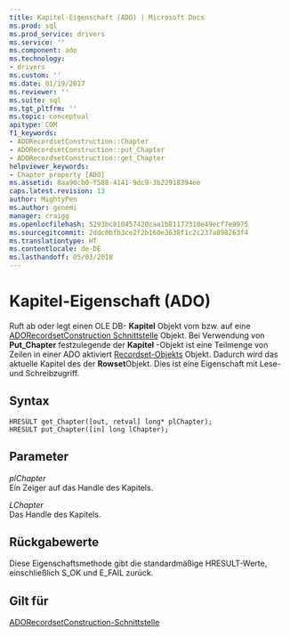 ```yaml
---
title: Kapitel-Eigenschaft (ADO) | Microsoft Docs
ms.prod: sql
ms.prod_service: drivers
ms.service: ''
ms.component: ado
ms.technology:
- drivers
ms.custom: ''
ms.date: 01/19/2017
ms.reviewer: ''
ms.suite: sql
ms.tgt_pltfrm: ''
ms.topic: conceptual
apitype: COM
f1_keywords:
- ADORecordsetConstruction::Chapter
- ADORecordsetConstruction::put_Chapter
- ADORecordsetConstruction::get_Chapter
helpviewer_keywords:
- Chapter property [ADO]
ms.assetid: 8aa90cb0-f588-4141-9dc9-3b22918394ee
caps.latest.revision: 13
author: MightyPen
ms.author: genemi
manager: craigg
ms.openlocfilehash: 5293bc810457420caa1b81177310e49ecf7e9975
ms.sourcegitcommit: 2ddc0bfb3ce2f2b160e3638f1c2c237a898263f4
ms.translationtype: HT
ms.contentlocale: de-DE
ms.lasthandoff: 05/03/2018
---
```

# <a name="chapter-property-ado"></a>Kapitel-Eigenschaft (ADO)
Ruft ab oder legt einen OLE DB- **Kapitel** Objekt vom bzw. auf eine [ADORecordsetConstruction Schnittstelle](../../../ado/reference/ado-api/adorecordsetconstruction-interface.md) Objekt. Bei Verwendung von **Put_Chapter** festzulegende der **Kapitel** -Objekt ist eine Teilmenge von Zeilen in einer ADO aktiviert [Recordset-Objekts](../../../ado/reference/ado-api/recordset-object-ado.md) Objekt. Dadurch wird das aktuelle Kapitel des der **Rowset**Objekt. Dies ist eine Eigenschaft mit Lese- und Schreibzugriff.  
  
## <a name="syntax"></a>Syntax  
  
```  
HRESULT get_Chapter([out, retval] long* plChapter);  
HRESULT put_Chapter([in] long lChapter);  
```  
  
## <a name="parameters"></a>Parameter  
 *plChapter*  
 Ein Zeiger auf das Handle des Kapitels.  
  
 *LChapter*  
 Das Handle des Kapitels.  
  
## <a name="return-values"></a>Rückgabewerte  
 Diese Eigenschaftsmethode gibt die standardmäßige HRESULT-Werte, einschließlich S_OK und E_FAIL zurück.  
  
## <a name="applies-to"></a>Gilt für  
 [ADORecordsetConstruction-Schnittstelle](../../../ado/reference/ado-api/adorecordsetconstruction-interface.md)
